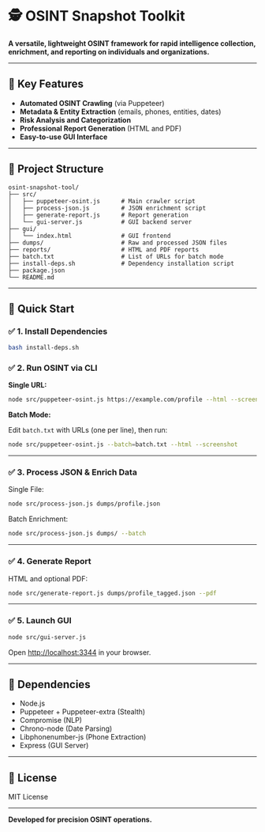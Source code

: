 # 🕵️ OSINT Snapshot Toolkit

**A versatile, lightweight OSINT framework for rapid intelligence collection, enrichment, and reporting on individuals and organizations.**

---

## 🔧 Key Features

* **Automated OSINT Crawling** (via Puppeteer)
* **Metadata & Entity Extraction** (emails, phones, entities, dates)
* **Risk Analysis and Categorization**
* **Professional Report Generation** (HTML and PDF)
* **Easy-to-use GUI Interface**

---

## 📂 Project Structure

```
osint-snapshot-tool/
├── src/
│   ├── puppeteer-osint.js      # Main crawler script
│   ├── process-json.js         # JSON enrichment script
│   ├── generate-report.js      # Report generation
│   └── gui-server.js           # GUI backend server
├── gui/
│   └── index.html              # GUI frontend
├── dumps/                      # Raw and processed JSON files
├── reports/                    # HTML and PDF reports
├── batch.txt                   # List of URLs for batch mode
├── install-deps.sh             # Dependency installation script
├── package.json
└── README.md
```

---

## 🚀 Quick Start

### ✅ 1. Install Dependencies

```bash
bash install-deps.sh
```

### ✅ 2. Run OSINT via CLI

**Single URL:**

```bash
node src/puppeteer-osint.js https://example.com/profile --html --screenshot
```

**Batch Mode:**

Edit `batch.txt` with URLs (one per line), then run:

```bash
node src/puppeteer-osint.js --batch=batch.txt --html --screenshot
```

---

### ✅ 3. Process JSON & Enrich Data

Single File:

```bash
node src/process-json.js dumps/profile.json
```

Batch Enrichment:

```bash
node src/process-json.js dumps/ --batch
```

---

### ✅ 4. Generate Report

HTML and optional PDF:

```bash
node src/generate-report.js dumps/profile_tagged.json --pdf
```

---

### ✅ 5. Launch GUI

```bash
node src/gui-server.js
```

Open [http://localhost:3344](http://localhost:3344) in your browser.

---

## 📌 Dependencies

* Node.js
* Puppeteer + Puppeteer-extra (Stealth)
* Compromise (NLP)
* Chrono-node (Date Parsing)
* Libphonenumber-js (Phone Extraction)
* Express (GUI Server)

---

## 📝 License

MIT License

---

**Developed for precision OSINT operations.**
